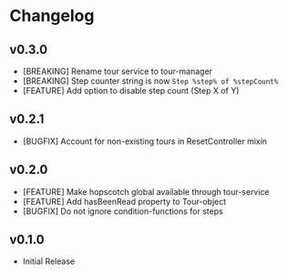 # Changelog

## v0.3.0

* [BREAKING] Rename tour service to tour-manager
* [BREAKING] Step counter string is now `Step %step% of %stepCount%`
* [FEATURE] Add option to disable step count (Step X of Y)

## v0.2.1

* [BUGFIX] Account for non-existing tours in ResetController mixin

## v0.2.0

* [FEATURE] Make hopscotch global available through tour-service
* [FEATURE] Add hasBeenRead property to Tour-object
* [BUGFIX] Do not ignore condition-functions for steps

## v0.1.0

* Initial Release
